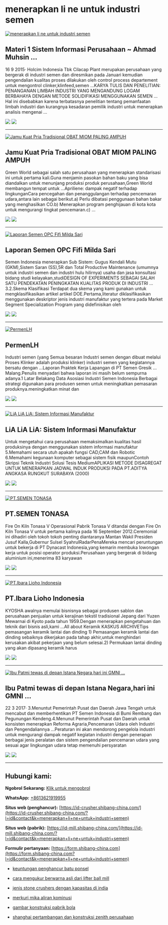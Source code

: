 # menerapkan li ne untuk industri semen

<a href="https://swt.shibang-china.com/?l=id&img&k=menerapkan+li+ne+untuk+industri+semen" target="_blank">![menerapkan li ne untuk industri semen](http://static.shibang-china.com/all-800x300/184.jpg)</a>

## Materi 1 Sistem Informasi Perusahaan ~ Ahmad Muhsin …
16 9 2015· Holcim Indonesia Tbk Cilacap Plant merupakan perusahaan yang bergerak di industri semen dan diresmikan pada Januari kemudian pengendalian kualitas proses dilakukan oleh control process departement untuk mengontrol clinker,klinfeed,semen …KARYA TULIS DAN PENELITIAN: PENANGANAN LIMBAH INDUSTRI YANG MENGANDUNG LOGAM BERBAHAYA DENGAN METODE SOLIDIFIKASI MENGGUNAKAN SEMEN …Hal ini disebabkan karena terbatasnya penelitian tentang pemanfaatan limbah industri dan kurangnya kesadaran pemilik industri untuk menerapkan analisis mengenai …


<a href="https://whatsapp.shibangsoft.com/WhatsApp.php" target="_blank" title="WhatsApp">![](http://static.shibang-china.com/icon/whatsapp.png)</a> <a href="https://swt.shibang-china.com/?l=id&icon&k=menerapkan+li+ne+untuk+industri+semen" target="_blank">![](http://static.shibang-china.com/icon/chat-id.png)</a>

---

<a href="https://swt.shibang-china.com/?l=id&img&k=menerapkan+li+ne+untuk+industri+semen" target="_blank">![Jamu Kuat Pria Tradisional OBAT MIOM PALING AMPUH](http://static.shibang-china.com/all-800x300/1305.jpg)</a>

## Jamu Kuat Pria Tradisional OBAT MIOM PALING AMPUH
Green World sebagai salah satu perusahaan yang menerapkan standarisasi ini untuk pertama kali.Guna menjamin pasokan bahan baku yang bisa diandalkan untuk menunjang produksi produk perusahaan,Green World membangun tempat untuk …Apriliene: dampak negatif terhadap lingkunganCara pencegahan dan penanggulangan terhadap pencemaran udara,antara lain sebagai berikut.a) Perlu dibatasi penggunaan bahan bakar yang menghasilkan CO.b) Menerapkan program penghijauan di kota kota untuk mengurangi tingkat pencemaran.c) …


<a href="https://whatsapp.shibangsoft.com/WhatsApp.php" target="_blank" title="WhatsApp">![](http://static.shibang-china.com/icon/whatsapp.png)</a> <a href="https://swt.shibang-china.com/?l=id&icon&k=menerapkan+li+ne+untuk+industri+semen" target="_blank">![](http://static.shibang-china.com/icon/chat-id.png)</a>

---

<a href="https://swt.shibang-china.com/?l=id&img&k=menerapkan+li+ne+untuk+industri+semen" target="_blank">![Laporan Semen OPC Fifi Milda Sari](http://static.shibang-china.com/all-800x300/239.jpg)</a>

## Laporan Semen OPC Fifi Milda Sari
Semen Indonesia menerapkan Sub Sistem: Gugus Kendali Mutu (GKM),Sistem Saran (SS),5R dan Total Productive Maintenance (umumnya untuk industri semen dan industri hulu hilirnya) usaha dan jasa konsultasi bidang studi kelayakan,studiDESIGN OF EXPERIMENTS SEBAGAI SALAH SATU PENDEKATAN PENINGKATAN KUALITAS PRODUK DI INDUSTRI …3.2.Skema Klasifikasi Terdapat dua skema yang kami gunakan untuk mengklasifikasikan artikel artikel DOE.Pertama,literatur diklasifikasikan menggunakan deskriptor jenis industri manufaktur yang tertera pada Market Segment Specialization Program yang didefinisikan oleh


<a href="https://whatsapp.shibangsoft.com/WhatsApp.php" target="_blank" title="WhatsApp">![](http://static.shibang-china.com/icon/whatsapp.png)</a> <a href="https://swt.shibang-china.com/?l=id&icon&k=menerapkan+li+ne+untuk+industri+semen" target="_blank">![](http://static.shibang-china.com/icon/chat-id.png)</a>

---

<a href="https://swt.shibang-china.com/?l=id&img&k=menerapkan+li+ne+untuk+industri+semen" target="_blank">![PermenLH](http://static.shibang-china.com/all-800x300/1464.jpg)</a>

## PermenLH
Industri semen (yang Semua besaran Industri semen dengan dibuat melalui Proses Klinker adalah produksi klinker) industri semen yang kegiatannya bersatu dengan …Laporan Praktek Kerja Lapangan di PT Semen Gresik …Malang.Penulis menyadari bahwa laporan ini masih belum sempurna adanya.1 Latar Belakang Data Asosiasi Industri Semen Indonesia Berbagai strategi digunakan para produsen semen untuk meningkatkan pemasaran produknya.meningkatkan minat dan


<a href="https://whatsapp.shibangsoft.com/WhatsApp.php" target="_blank" title="WhatsApp">![](http://static.shibang-china.com/icon/whatsapp.png)</a> <a href="https://swt.shibang-china.com/?l=id&icon&k=menerapkan+li+ne+untuk+industri+semen" target="_blank">![](http://static.shibang-china.com/icon/chat-id.png)</a>

---

<a href="https://swt.shibang-china.com/?l=id&img&k=menerapkan+li+ne+untuk+industri+semen" target="_blank">![LiA LiA LiA: Sistem Informasi Manufaktur](http://static.shibang-china.com/all-800x300/982.jpg)</a>

## LiA LiA LiA: Sistem Informasi Manufaktur
Untuk mengetahui cara perusahaan memaksimalkan kualitas hasil produksinya dengan menggunakan sistem informasi manufaktur 5.Memahami secara utuh apakah fungsi CAD,CAM dan Robotic 6.Memahami kegunaan komputer sebagai sistem fisik maupunContoh Skripsi Teknik Industri Solusi Tesis MediumAPLIKASI METODE DISAGREGAT UNTUK MENERAPKAN JADWAL INDUK PRODUKSI PADA PT.ADITYA ANGKASA RUNGKUT SURABAYA (2000)


<a href="https://whatsapp.shibangsoft.com/WhatsApp.php" target="_blank" title="WhatsApp">![](http://static.shibang-china.com/icon/whatsapp.png)</a> <a href="https://swt.shibang-china.com/?l=id&icon&k=menerapkan+li+ne+untuk+industri+semen" target="_blank">![](http://static.shibang-china.com/icon/chat-id.png)</a>

---

<a href="https://swt.shibang-china.com/?l=id&img&k=menerapkan+li+ne+untuk+industri+semen" target="_blank">![PT.SEMEN TONASA](http://static.shibang-china.com/all-800x300/1112.jpg)</a>

## PT.SEMEN TONASA
Fire On Kiln Tonasa V Operasional Pabrik Tonasa V ditandai dengan Fire On Kiln Tonasa V untuk pertama kalinya pada 16 September 2012.Ceremonial ini dihadiri oleh tokoh tokoh penting diantaranya Mantan Wakil Presiden Jusuf Kalla,Gubernur Sulsel SyahrulRadarPenaMereka mencari peruntungan untuk bekerja di PT Dynacast Indonesia,yang kemarin membuka lowongan kerja untuk posisi operator produksi.Perusahaan yang bergerak di bidang aluminium ini,menerima 83 karyawan


<a href="https://whatsapp.shibangsoft.com/WhatsApp.php" target="_blank" title="WhatsApp">![](http://static.shibang-china.com/icon/whatsapp.png)</a> <a href="https://swt.shibang-china.com/?l=id&icon&k=menerapkan+li+ne+untuk+industri+semen" target="_blank">![](http://static.shibang-china.com/icon/chat-id.png)</a>

---

<a href="https://swt.shibang-china.com/?l=id&img&k=menerapkan+li+ne+untuk+industri+semen" target="_blank">![PT.Ibara Lioho Indonesia](http://static.shibang-china.com/all-800x300/343.jpg)</a>

## PT.Ibara Lioho Indonesia
KYOSHA awalnya memulai bisnisnya sebagai produsen sablon dan perusahaan penjualan untuk kerajinan tekstil tradisional Jepang dari Yuzen Mewarnai di Kyoto pada tahun 1959.Dengan menerapkan pengetahuan dan teknik dari bisnis asli,kami …All about Keramik KASKUS ARCHIVETips pemasangan keramik lantai dan dinding 1) Pemasangan keramik lantai dan dinding sebaiknya dikerjakan pada tahap akhir,untuk menghindari kerusakan akibat pekerjaan yang belum selesai.2) Permukaan lantai dinding yang akan dipasang keramik harus


<a href="https://whatsapp.shibangsoft.com/WhatsApp.php" target="_blank" title="WhatsApp">![](http://static.shibang-china.com/icon/whatsapp.png)</a> <a href="https://swt.shibang-china.com/?l=id&icon&k=menerapkan+li+ne+untuk+industri+semen" target="_blank">![](http://static.shibang-china.com/icon/chat-id.png)</a>

---

<a href="https://swt.shibang-china.com/?l=id&img&k=menerapkan+li+ne+untuk+industri+semen" target="_blank">![Ibu Patmi tewas di depan Istana Negara,hari ini GMNI …](http://static.shibang-china.com/all-800x300/1182.jpg)</a>

## Ibu Patmi tewas di depan Istana Negara,hari ini GMNI …
22 3 2017· 3.Menuntut Pemerintah Pusat dan Daerah Jawa Tengah untuk mencabut dan memberhentikan PT Semen Indonesia di Bumi Rembang dan Pegunungan Kendeng.4.Menunut Pemerintah Pusat dan Daerah untuk konsisten menerapkan Reforma Agraria,Pencemaran Udara oleh Industri dan Pengendaliannya …Peraturan ini akan mendorong pengelola industri untuk mengurangi dampak negatif kegiatan industri dengan penerapan berbagai jenis peralatan dan sistem pengendalian pencemaran udara yang sesuai agar lingkungan udara tetap memenuhi persyaratan


<a href="https://whatsapp.shibangsoft.com/WhatsApp.php" target="_blank" title="WhatsApp">![](http://static.shibang-china.com/icon/whatsapp.png)</a> <a href="https://swt.shibang-china.com/?l=id&icon&k=menerapkan+li+ne+untuk+industri+semen" target="_blank">![](http://static.shibang-china.com/icon/chat-id.png)</a>

---
## Hubungi kami:

**Ngobrol Sekarang:** [Klik untuk mengobrol](https://swt.shibang-china.com?l=id&contact&k=menerapkan+li+ne+untuk+industri+semen)

**WhatsApp:**  [+8613621919955](https://whatsapp.shibangsoft.com/WhatsApp.php)

**Situs web (penghancur):** [https://id-crusher.shibang-china.com/](https://id-crusher.shibang-china.com/?l=id&contact&k=menerapkan+li+ne+untuk+industri+semen)

**Situs web (pabrik):** [https://id-mill.shibang-china.com/](https://id-mill.shibang-china.com/?l=id&contact&k=menerapkan+li+ne+untuk+industri+semen)

**Formulir pertanyaan:** [https://form.shibang-china.com](https://form.shibang-china.com?l=id&contact&k=menerapkan+li+ne+untuk+industri+semen)

* [keuntungan penghancur batu ponsel](../21/keuntungan%20penghancur%20batu%20ponsel.md)

* [cara mengukur berwarna asli dari lifter ball mill](../17/cara%20mengukur%20berwarna%20asli%20dari%20lifter%20ball%20mill.md)

* [jenis stone crushers dengan kapasitas di india](../17/jenis%20stone%20crushers%20dengan%20kapasitas%20di%20india.md)

* [merkuri mika aliran kominusi](../30/merkuri%20mika%20aliran%20kominusi.md)

* [gambar konstruksi pabrik bola](../29/gambar%20konstruksi%20pabrik%20bola.md)

* [shanghai pertambangan dan konstruksi zenith perusahaan](../30/shanghai%20pertambangan%20dan%20konstruksi%20zenith%20perusahaan.md)